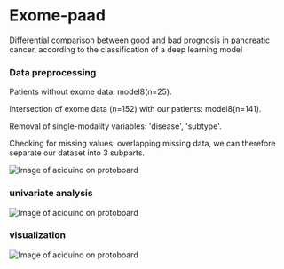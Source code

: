 # Exome-paad
Differential comparison between good and bad prognosis in pancreatic cancer, according to the classification of a deep learning model

### Data preprocessing 

Patients without exome data: model8(n=25).

Intersection of exome data (n=152) with our patients: model8(n=141).

Removal of single-modality variables: 'disease', 'subtype'.

Checking for missing values: overlapping missing data, we can therefore separate our dataset into 3 subparts.

![Image of aciduino on protoboard]()

### univariate analysis

![Image of aciduino on protoboard]()

### visualization 

![Image of aciduino on protoboard]()
